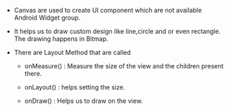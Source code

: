 - Canvas are used to create UI component which are not available Android Widget group.

- It helps us to draw custom design like line,circle and or even rectangle. The drawing happens in Bitmap.

- There are Layout Method that are called 
	- onMeasure() : Measure the size of the view and the children present there.

	- onLayout() : helps setting the size.

	- onDraw() : Helps us to draw on the view.

